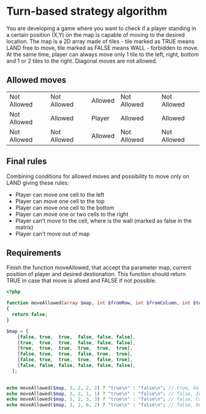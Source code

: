 # Turn-based strategy algorithm

You are developing a game where you want to check if a player standing in a certain position (X,Y) on the map is capable of moving to the desired location. The map is a 2D array made of tiles - tile marked as TRUE means LAND free to move, tile marked as FALSE means WALL - forbidden to move. At the same time, player can always move only 1 tile to the left, right, bottom and 1 or 2 tiles to the right. Diagonal moves are not allowed.

## Allowed moves

|  |  |  |  |  |
|---|---|---|---|---|
| Not Allowed | Not Allowed | Allowed | Not Allowed | Not Allowed |
| Not Allowed | Allowed | Player | Allowed | Allowed |
| Not Allowed | Not Allowed | Allowed | Not Allowed | Not Allowed |

## Final rules

Combining conditions for allowed moves and possibility to move only on LAND giving these rules:

- Player can move one cell to the left
- Player can move one cell to the top
- Player can move one cell to the bottom
- Player can move one or two cells to the right
- Player can't move to the cell, where is the wall (marked as false in the matrix)
- Player can't move out of map

## Requirements
Finish the function moveAllowed, that accept tha parameter map, current position of player and desired destionation. This function should return TRUE in case that move is alloed and FALSE if not possible.


```php
<?php

function moveAllowed(array $map, int $fromRow, int $fromColumn, int $toRow, int $toColumn) : bool
{
  return false;
}

$map = [
    [false, true,  true,  false, false, false],
    [true,  true,  true,  false, false, false],
    [true,  true,  true,  true,  true,  true],
    [false, true,  true,  false, true,  true],
    [false, true,  true,  true,  false, true],
    [false, false, false, false, false, false],
  ];
  

echo moveAllowed($map, 3, 2, 2, 2) ? "true\n" : "false\n"; // true, Valid move
echo moveAllowed($map, 3, 2, 1, 1) ? "true\n" : "false\n"; // false, Invalid move
echo moveAllowed($map, 3, 2, 3, 3) ? "true\n" : "false\n"; // false, Can't travel through wall
echo moveAllowed($map, 3, 2, 6, 2) ? "true\n" : "false\n"; // false, Out of bounds
```
